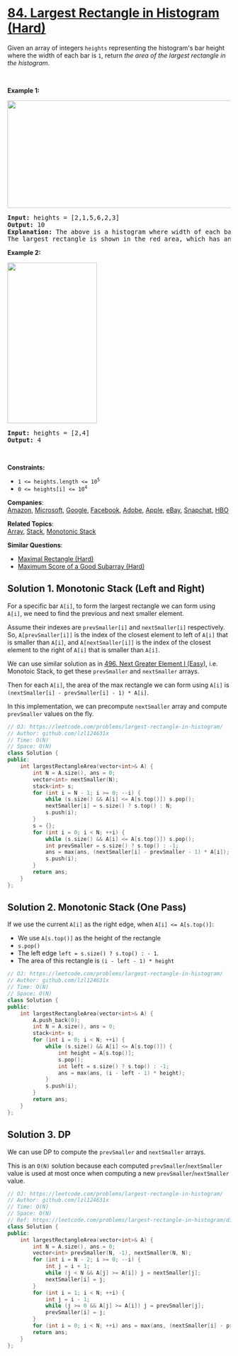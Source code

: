 # [84. Largest Rectangle in Histogram (Hard)](https://leetcode.com/problems/largest-rectangle-in-histogram/)

<p>Given an array of integers <code>heights</code> representing the histogram's bar height where the width of each bar is <code>1</code>, return <em>the area of the largest rectangle in the histogram</em>.</p>

<p>&nbsp;</p>
<p><strong>Example 1:</strong></p>
<img alt="" src="https://assets.leetcode.com/uploads/2021/01/04/histogram.jpg" style="width: 522px; height: 242px;">
<pre><strong>Input:</strong> heights = [2,1,5,6,2,3]
<strong>Output:</strong> 10
<strong>Explanation:</strong> The above is a histogram where width of each bar is 1.
The largest rectangle is shown in the red area, which has an area = 10 units.
</pre>

<p><strong>Example 2:</strong></p>
<img alt="" src="https://assets.leetcode.com/uploads/2021/01/04/histogram-1.jpg" style="width: 202px; height: 362px;">
<pre><strong>Input:</strong> heights = [2,4]
<strong>Output:</strong> 4
</pre>

<p>&nbsp;</p>
<p><strong>Constraints:</strong></p>

<ul>
	<li><code>1 &lt;= heights.length &lt;= 10<sup>5</sup></code></li>
	<li><code>0 &lt;= heights[i] &lt;= 10<sup>4</sup></code></li>
</ul>


**Companies**:  
[Amazon](https://leetcode.com/company/amazon), [Microsoft](https://leetcode.com/company/microsoft), [Google](https://leetcode.com/company/google), [Facebook](https://leetcode.com/company/facebook), [Adobe](https://leetcode.com/company/adobe), [Apple](https://leetcode.com/company/apple), [eBay](https://leetcode.com/company/ebay), [Snapchat](https://leetcode.com/company/snapchat), [HBO](https://leetcode.com/company/hbo)

**Related Topics**:  
[Array](https://leetcode.com/tag/array/), [Stack](https://leetcode.com/tag/stack/), [Monotonic Stack](https://leetcode.com/tag/monotonic-stack/)

**Similar Questions**:
* [Maximal Rectangle (Hard)](https://leetcode.com/problems/maximal-rectangle/)
* [Maximum Score of a Good Subarray (Hard)](https://leetcode.com/problems/maximum-score-of-a-good-subarray/)

## Solution 1. Monotonic Stack (Left and Right)

For a specific bar `A[i]`, to form the largest rectangle we can form using `A[i]`, we need to find the previous and next smaller element.

Assume their indexes are `prevSmaller[i]` and `nextSmaller[i]` respectively. So, `A[prevSmaller[i]]` is the index of the closest element to left of `A[i]` that is smaller than `A[i]`, and `A[nextSmaller[i]]` is the index of the closest element to the right of `A[i]` that is smaller than `A[i]`.

We can use similar solution as in [496. Next Greater Element I (Easy)](https://leetcode.com/problems/next-greater-element-i/), i.e. Monotoic Stack, to get these `prevSmaller` and `nextSmaller` arrays.

Then for each `A[i]`, the area of the max rectangle we can form using `A[i]` is `(nextSmaller[i] - prevSmaller[i] - 1) * A[i]`.

In this implementation, we can precompute `nextSmaller` array and compute `prevSmaller` values on the fly.

```cpp
// OJ: https://leetcode.com/problems/largest-rectangle-in-histogram/
// Author: github.com/lzl124631x
// Time: O(N)
// Space: O(N)
class Solution {
public:
    int largestRectangleArea(vector<int>& A) {
        int N = A.size(), ans = 0;
        vector<int> nextSmaller(N);
        stack<int> s;
        for (int i = N - 1; i >= 0; --i) {
            while (s.size() && A[i] <= A[s.top()]) s.pop();
            nextSmaller[i] = s.size() ? s.top() : N;
            s.push(i);
        }
        s = {};
        for (int i = 0; i < N; ++i) {
            while (s.size() && A[i] <= A[s.top()]) s.pop();
            int prevSmaller = s.size() ? s.top() : -1;
            ans = max(ans, (nextSmaller[i] - prevSmaller - 1) * A[i]);
            s.push(i);
        }
        return ans;
    }
};
```

## Solution 2. Monotonic Stack (One Pass)

If we use the current `A[i]` as the right edge, when `A[i] <= A[s.top()]`:
* We use `A[s.top()]` as the height of the rectangle
* `s.pop()`
* The left edge `left = s.size() ? s.top() : - 1`.
* The area of this rectangle is `(i - left - 1) * height`

```cpp
// OJ: https://leetcode.com/problems/largest-rectangle-in-histogram/
// Author: github.com/lzl124631x
// Time: O(N)
// Space: O(N)
class Solution {
public:
    int largestRectangleArea(vector<int>& A) {
        A.push_back(0);
        int N = A.size(), ans = 0;
        stack<int> s;
        for (int i = 0; i < N; ++i) {
            while (s.size() && A[i] <= A[s.top()]) {
                int height = A[s.top()];
                s.pop();
                int left = s.size() ? s.top() : -1;
                ans = max(ans, (i - left - 1) * height);
            }
            s.push(i);
        }
        return ans;
    }
};
```

## Solution 3. DP

We can use DP to compute the `prevSmaller` and `nextSmaller` arrays.

This is an `O(N)` solution because each computed `prevSmaller`/`nextSmaller` value is used at most once when computing a new `prevSmaller`/`nextSmaller` value.

```cpp
// OJ: https://leetcode.com/problems/largest-rectangle-in-histogram/
// Author: github.com/lzl124631x
// Time: O(N)
// Space: O(N)
// Ref: https://leetcode.com/problems/largest-rectangle-in-histogram/discuss/28902/5ms-O(n)-Java-solution-explained-(beats-96)
class Solution {
public:
    int largestRectangleArea(vector<int>& A) {
        int N = A.size(), ans = 0;
        vector<int> prevSmaller(N, -1), nextSmaller(N, N);
        for (int i = N - 2; i >= 0; --i) {
            int j = i + 1;
            while (j < N && A[j] >= A[i]) j = nextSmaller[j];
            nextSmaller[i] = j;
        }
        for (int i = 1; i < N; ++i) {
            int j = i - 1;
            while (j >= 0 && A[j] >= A[i]) j = prevSmaller[j];
            prevSmaller[i] = j;
        }
        for (int i = 0; i < N; ++i) ans = max(ans, (nextSmaller[i] - prevSmaller[i] - 1) * A[i]);
        return ans;
    }
};
```